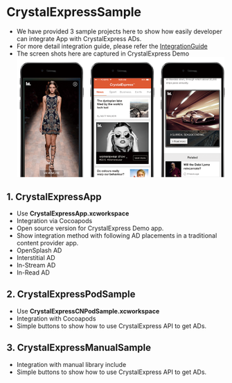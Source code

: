 # CrystalExpressSample
- We have provided 3 sample projects here to show how easily developer can integrate App with CrystalExpress ADs.
- For more detail integration guide, please refer the [IntegrationGuide](https://github.com/roylo/CrystalExpressSample/blob/master/Docs/IntegrationGuide.md)
- The screen shots here are captured in CrystalExpress Demo
![AD in placements](Resources/adInPlacements.png)

## 1. CrystalExpressApp
- Use **CrystalExpressApp.xcworkspace**
- Integration via Cocoapods
- Open source version for CrystalExpress Demo app.
- Show integration method with following AD placements in a traditional content provider app.
 - OpenSplash AD
 - Interstitial AD
 - In-Stream AD
 - In-Read AD

## 2. CrystalExpressPodSample
- Use **CrystalExpressCNPodSample.xcworkspace**
- Integration with Cocoapods
- Simple buttons to show how to use CrystalExpress API to get ADs.

## 3. CrystalExpressManualSample
- Integration with manual library include
- Simple buttons to show how to use CrystalExpress API to get ADs.
